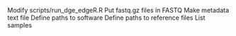Modify scripts/run_dge_edgeR.R
Put fastq.gz files in FASTQ
Make metadata text file
Define paths to software
Define paths to reference files
List samples